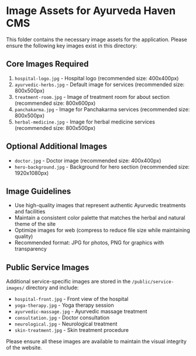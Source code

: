 # Image Assets for Ayurveda Haven CMS

This folder contains the necessary image assets for the application. Please ensure the following key images exist in this directory:

## Core Images Required
1. `hospital-logo.jpg` - Hospital logo (recommended size: 400x400px)
2. `ayurvedic-herbs.jpg` - Default image for services (recommended size: 800x500px)
3. `treatment-room.jpg` - Image of treatment room for about section (recommended size: 800x600px)
4. `panchakarma.jpg` - Image for Panchakarma services (recommended size: 800x500px)
5. `herbal-medicine.jpg` - Image for herbal medicine services (recommended size: 800x500px)

## Optional Additional Images
- `doctor.jpg` - Doctor image (recommended size: 400x400px)
- `hero-background.jpg` - Background for hero section (recommended size: 1920x1080px)

## Image Guidelines
- Use high-quality images that represent authentic Ayurvedic treatments and facilities
- Maintain a consistent color palette that matches the herbal and natural theme of the site
- Optimize images for web (compress to reduce file size while maintaining quality)
- Recommended format: JPG for photos, PNG for graphics with transparency

## Public Service Images
Additional service-specific images are stored in the `/public/service-images/` directory and include:
- `hospital-front.jpg` - Front view of the hospital
- `yoga-therapy.jpg` - Yoga therapy session
- `ayurvedic-massage.jpg` - Ayurvedic massage treatment
- `consultation.jpg` - Doctor consultation
- `neurological.jpg` - Neurological treatment
- `skin-treatment.jpg` - Skin treatment procedure

Please ensure all these images are available to maintain the visual integrity of the website.
